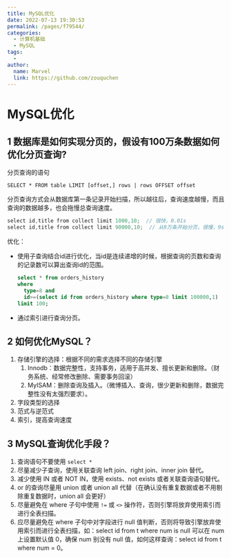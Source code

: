 ```yaml
---
title: MySQL优化
date: 2022-07-13 19:30:53
permalink: /pages/f79544/
categories:
  - 计算机基础
  - MySQL
tags:
  - 
author: 
  name: Marvel
  link: https://github.com/zouquchen
---
```

# MySQL优化

## 1 数据库是如何实现分页的，假设有100万条数据如何优化分页查询?

分页查询的语句

```mysql
SELECT * FROM table LIMIT [offset,] rows | rows OFFSET offset
```

分页查询方式会从数据库第一条记录开始扫描，所以越往后，查询速度越慢，而且查询的数据越多，也会拖慢总查询速度。

```java
select id,title from collect limit 1000,10;  // 很快，0.01s
select id,title from collect limit 90000,10;  // 从9万条开始分页，很慢，9s
```

优化：

- 使用子查询结合id进行优化，当id是连续递增的时候，根据查询的页数和查询的记录数可以算出查询id的范围。

  ```sql
  select * from orders_history 
  where 
  	type=8 and 
  	id>=(select id from orders_history where type=8 limit 100000,1) 
  limit 100;
  ```

- 通过索引进行查询分页。

## 2 如何优化MySQL？

1. 存储引擎的选择：根据不同的需求选择不同的存储引擎
   1. Innodb：数据完整性，支持事务，适用于高并发、擅长更新和删除。（财务系统、经常修改删除、需要事务回滚）
   2. MyISAM：删除查询及插入。（微博插入、查询，很少更新和删除，数据完整性没有太强烈要求）。
2. 字段类型的选择
3. 范式与逆范式
4. 索引，提高查询速度



## 3 MySQL查询优化手段？

1. 查询语句不要使用 `select *`
2. 尽量减少子查询，使用关联查询 left join、right join、inner join 替代。
3. 减少使用 IN 或者 NOT IN，使用 exists、not exists 或者关联查询语句替代。
4. or 的查询尽量用 union 或者 union all 代替（在确认没有重复数据或者不用剔除重复数据时，union all 会更好）
5. 尽量避免在 where 子句中使用 `!=` 或 `<>` 操作符，否则引擎将放弃使用索引而进行全表扫描。
6. 应尽量避免在 where 子句中对字段进行 null 值判断，否则将导致引擎放弃使用索引而进行全表扫描，如：select id from t where num is null 可以在 num 上设置默认值 0，确保 num 别没有 null 值，如何这样查询：select id from t where num = 0。